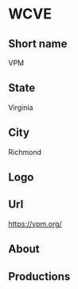 # WCVE

## Short name

VPM

## State

Virginia

## City

Richmond

## Logo


## Url

https://vpm.org/

## About


## Productions
 
